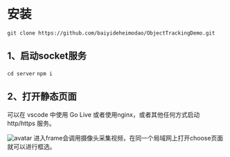 # 安装

`git clone https://github.com/baiyideheimodao/ObjectTrackingDemo.git`

## 1、启动socket服务

`cd server`
`npm i`

## 2、打开静态页面

可以在 vscode 中使用 Go Live 或者使用nginx，或者其他任何方式启动 http/https 服务。

![avatar](https://github.com/baiyideheimodao/ObjectTrackingDemo/blob/main/img/demo.png)
进入frame会调用摄像头采集视频，在同一个局域网上打开choose页面就可以进行框选。
